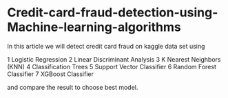 # Credit-card-fraud-detection-using-Machine-learning-algorithms
In this article we will detect credit card fraud on kaggle data set using 

1 Logistic Regression 
2 Linear Discriminant Analysis 
3 K Nearest Neighbors (KNN) 
4 Classification Trees 
5 Support Vector Classifier 
6 Random Forest Classifier 
7 XGBoost Classifier

and compare the result to choose best model.

